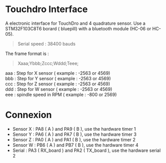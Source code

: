 # Touchdro Interface
A electronic interface for TouchDro and 4 quadrature sensor.
Use a STM32F103C8T6 borard ( bluepill) with a bluetooth module (HC-06 or HC-05).
> Serial speed : 38400 bauds
  
The frame format is :  
> Xaaa;Ybbb;Zccc;Wddd;Teee;  

aaa : Step for X sensor ( example : -2563 or 4569)  
bbb : Step for Y sensor ( example : -2563 or 4569)  
ccc : Step for Z sensor ( example : -2563 or 4569)  
ddd : Step for W sensor ( example : -2563 or 4569)  
eee : spindle speed in RPM ( example : -800 or 2569)  

# Connexion
- Sensor X : PA8 ( A ) and PA9 ( B ), use the hardware timer 1
- Sensor Y : PA6 ( A ) and PA7 ( B ), use the hardware timer 3 
- Sensor Z : PA0 ( A ) and PA1 ( B ), use the hardware timer 2 
- Sensor W : PB6 ( A ) and PB7 ( B ), use the hardware timer 4 
- Serial : PA3 ( RX_board ) and PA2 ( TX_board ), use the hardware serial 2  